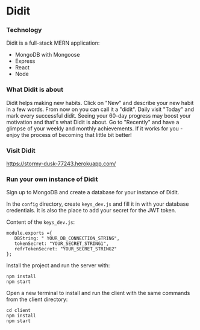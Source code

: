 # Didit

### Technology

Didit is a full-stack MERN application:

- MongoDB with Mongoose
- Express
- React
- Node

### What Didit is about

Didit helps making new habits.
Click on "New" and describe your new habit in a few words. From now on you can call it a "didit".
Daily visit "Today" and mark every successful didit. Seeing your 60-day progress may boost your motivation and that's what Didit is about.
Go to "Recently" and have a glimpse of your weekly and monthly achievements.
If it works for you - enjoy the process of becoming that little bit better!

### Visit Didit

https://stormy-dusk-77243.herokuapp.com/

### Run your own instance of Didit

Sign up to MongoDB and create a database for your instance of Didit.

In the `config` directory, create `keys_dev.js` and fill it in with your database credentials. It is also the place to add your secret for the JWT token.

Content of the `keys_dev.js`:

```
module.exports ={
   DBString: " YOUR_DB_CONNECTION_STRING",
   tokenSecret: "YOUR_SECRET_STRING1",
   refrTokenSecret: "YOUR_SECRET_STRING2"
};
```

Install the project and run the server with:

```
npm install
npm start
```

Open a new terminal to install and run the client with the same commands from the client directory:

```
cd client
npm install
npm start
```
